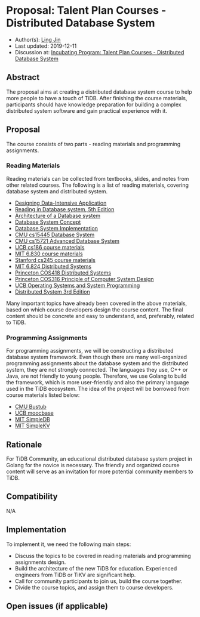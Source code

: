 # Proposal: Talent Plan Courses - Distributed Database System

- Author(s): [Ling Jin](https://github.com/JinLingChristoher)
- Last updated: 2019-12-11
- Discussion at: [Incubating Program: Talent Plan Courses - Distributed Database System](https://github.com/pingcap/community/issues/141)

## Abstract

The proposal aims at creating a distributed database system course to help more people to have a touch of TiDB. After finishing the course materials, participants should have knowledge preparation for building a complex distributed system software and gain practical experience with it.

## Proposal

The course consists of two parts - reading materials and programming assignments.

### Reading Materials

Reading materials can be collected from textbooks, slides, and notes from other related courses. The following is a list of reading materials, covering database system and distributed system.

- [Designing Data-Intensive Application](https://dataintensive.net/)
- [Reading in Database system, 5th Edition](http://www.redbook.io/)
- [Architecture of a Database system](http://db.cs.berkeley.edu/papers/fntdb07-architecture.pdf)
- [Database System Concept](https://www.db-book.com/db6/index.html)
- [Database System Implementation](http://infolab.stanford.edu/~ullman/dbsi.html)
- [CMU cs15445 Database System](https://15445.courses.cs.cmu.edu/fall2019/schedule.html)
- [CMU cs15721 Advanced Database System](https://15721.courses.cs.cmu.edu/spring2019/schedule.html)
- [UCB cs186 course materials](https://cs186berkeley.net/)
- [MIT 6.830 course materials](http://db.csail.mit.edu/6.830/)
- [Stanford cs245 course materials](http://web.stanford.edu/class/cs245/)
- [MIT 6.824 Distributed Systems](https://pdos.csail.mit.edu/6.824/)
- [Princeton COS418 Distributed Systems](https://www.cs.princeton.edu/courses/archive/fall19/cos418/)
- [Princeton COS316 Principle of Computer System Design](https://www.cs.princeton.edu/courses/archive/fall19/cos316/)
- [UCB Operating Systems and System Programming](https://cs162.eecs.berkeley.edu/)
- [Distributed System 3rd Edition](https://www.distributed-systems.net/)

Many important topics have already been covered in the above materials, based on which course developers design the course content. The final content should be concrete and easy to understand, and, preferably, related to TiDB.

### Programming Assignments

For programming assignments, we will be constructing a distributed database system framework. Even though there are many well-organized programming assignments about the database system and the distributed system,  they are not strongly connected. The languages they use, C++ or Java, are not friendly to young people. Therefore, we use Golang to build the framework, which is more user-friendly and also the primary language used in the TiDB ecosystem. The idea of the project will be borrowed from course materials listed below:

- [CMU Bustub](https://github.com/cmu-db/bustub)
- [UCB moocbase](https://github.com/berkeley-cs186/fa19-moocbase)
- [MIT SimpleDB](https://github.com/MIT-DB-Class/simple-db-hw)
- [MIT SimpleKV](https://github.com/MIT-DB-Class/simpleKV)

## Rationale

For TiDB Community, an educational distributed database system project in Golang for the novice is necessary. The friendly and organized course content will serve as an invitation for more potential community members to TiDB.

## Compatibility

N/A

## Implementation

To implement it, we need the following main steps:

- Discuss the topics to be covered in reading materials and programming assignments design.
- Build the architecture of the new TiDB for education. Experienced engineers from TiDB or TiKV are significant help.
- Call for community participants to join us, build the course together.
- Divide the course topics, and assign them to course developers.

## Open issues (if applicable)
